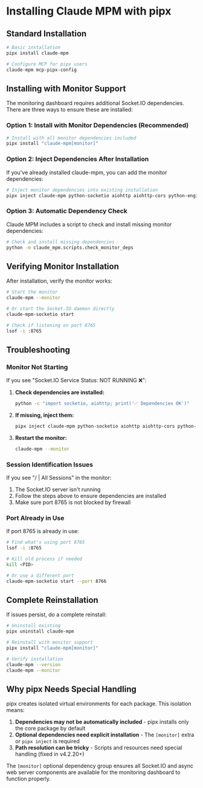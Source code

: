 # Installing Claude MPM with pipx

## Standard Installation

```bash
# Basic installation
pipx install claude-mpm

# Configure MCP for pipx users
claude-mpm mcp-pipx-config
```

## Installing with Monitor Support

The monitoring dashboard requires additional Socket.IO dependencies. There are three ways to ensure these are installed:

### Option 1: Install with Monitor Dependencies (Recommended)

```bash
# Install with all monitor dependencies included
pipx install "claude-mpm[monitor]"
```

### Option 2: Inject Dependencies After Installation

If you've already installed claude-mpm, you can add the monitor dependencies:

```bash
# Inject monitor dependencies into existing installation
pipx inject claude-mpm python-socketio aiohttp aiohttp-cors python-engineio aiofiles websockets
```

### Option 3: Automatic Dependency Check

Claude MPM includes a script to check and install missing monitor dependencies:

```bash
# Check and install missing dependencies
python -m claude_mpm.scripts.check_monitor_deps
```

## Verifying Monitor Installation

After installation, verify the monitor works:

```bash
# Start the monitor
claude-mpm --monitor

# Or start the Socket.IO daemon directly
claude-mpm-socketio start

# Check if listening on port 8765
lsof -i :8765
```

## Troubleshooting

### Monitor Not Starting

If you see "Socket.IO Service Status: NOT RUNNING ❌":

1. **Check dependencies are installed:**
   ```bash
   python -c "import socketio, aiohttp; print('✅ Dependencies OK')"
   ```

2. **If missing, inject them:**
   ```bash
   pipx inject claude-mpm python-socketio aiohttp aiohttp-cors python-engineio
   ```

3. **Restart the monitor:**
   ```bash
   claude-mpm --monitor
   ```

### Session Identification Issues

If you see "/ | All Sessions" in the monitor:

1. The Socket.IO server isn't running
2. Follow the steps above to ensure dependencies are installed
3. Make sure port 8765 is not blocked by firewall

### Port Already in Use

If port 8765 is already in use:

```bash
# Find what's using port 8765
lsof -i :8765

# Kill old process if needed
kill <PID>

# Or use a different port
claude-mpm-socketio start --port 8766
```

## Complete Reinstallation

If issues persist, do a complete reinstall:

```bash
# Uninstall existing
pipx uninstall claude-mpm

# Reinstall with monitor support
pipx install "claude-mpm[monitor]"

# Verify installation
claude-mpm --version
claude-mpm --monitor
```

## Why pipx Needs Special Handling

pipx creates isolated virtual environments for each package. This isolation means:

1. **Dependencies may not be automatically included** - pipx installs only the core package by default
2. **Optional dependencies need explicit installation** - The `[monitor]` extra or `pipx inject` is required
3. **Path resolution can be tricky** - Scripts and resources need special handling (fixed in v4.2.20+)

The `[monitor]` optional dependency group ensures all Socket.IO and async web server components are available for the monitoring dashboard to function properly.